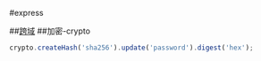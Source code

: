 #express

##[跨域](https://github.com/expressjs/cors)
##加密-crypto
```js
crypto.createHash('sha256').update('password').digest('hex');
```